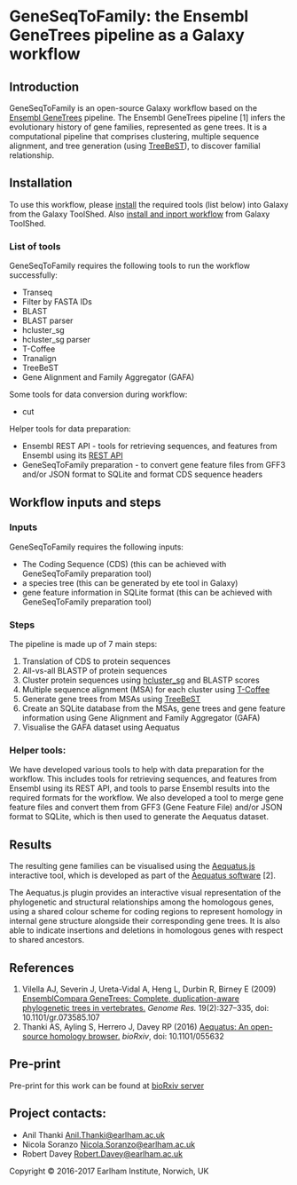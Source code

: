 # GeneSeqToFamily: the Ensembl GeneTrees pipeline as a Galaxy workflow


## Introduction

GeneSeqToFamily is an open-source Galaxy workflow based on the [Ensembl GeneTrees](http://www.ensembl.org/info/genome/compara/homology_method.html) pipeline. The Ensembl GeneTrees pipeline [1] infers the evolutionary history of gene families, represented as gene trees. It is a computational pipeline that comprises clustering, multiple sequence alignment, and tree generation (using [TreeBeST](http://treesoft.sourceforge.net/treebest.shtml)), to discover familial relationship.

## Installation 

To use this workflow, please [install](https://galaxyproject.org/admin/tools/add-tool-from-toolshed-tutorial/) the required tools (list below) into Galaxy from the Galaxy ToolShed. Also [install and inport workflow](https://galaxyproject.org/toolshed/workflow-sharing/#finding-workflows-in-toolshed-repositories) from Galaxy ToolShed. 

### List of tools
GeneSeqToFamily requires the following tools to run the workflow successfully:

* Transeq
* Filter by FASTA IDs
* BLAST
* BLAST parser
* hcluster_sg
* hcluster_sg parser
* T-Coffee
* Tranalign
* TreeBeST
* Gene Alignment and Family Aggregator (GAFA)

Some tools for data conversion during workflow:

* cut

Helper tools for data preparation:

* Ensembl REST API - tools for retrieving sequences, and features from Ensembl using its [REST API](http://rest.ensembl.org/)
* GeneSeqToFamily preparation - to convert gene feature files from GFF3 and/or JSON format to SQLite and format CDS sequence headers


## Workflow inputs and steps

### Inputs
GeneSeqToFamily requires the following inputs:

* The Coding Sequence (CDS) (this can be achieved with GeneSeqToFamily preparation tool)
* a species tree (this can be generated by ete tool in Galaxy)
* gene feature information in SQLite format (this can be achieved with GeneSeqToFamily preparation tool)

### Steps

The pipeline is made up of 7 main steps:

1. Translation of CDS to protein sequences
2. All-vs-all BLASTP of protein sequences
3. Cluster protein sequences using [hcluster_sg](https://github.com/douglasgscofield/hcluster) and BLASTP scores
4. Multiple sequence alignment (MSA) for each cluster using [T-Coffee](http://www.tcoffee.org/Projects/tcoffee/)
5. Generate gene trees from MSAs using [TreeBeST](http://treesoft.sourceforge.net/treebest.shtml)
6. Create an SQLite database from the MSAs, gene trees and gene feature information using Gene Alignment and Family Aggregator (GAFA)
7. Visualise the GAFA dataset using Aequatus


### Helper tools:

We have developed various tools to help with data preparation for the workflow. This includes tools for retrieving sequences, and features from Ensembl using its REST API, and tools to parse Ensembl results into the required formats for the workflow. We also developed a tool to merge gene feature files and convert them from GFF3 (Gene Feature File) and/or JSON format to SQLite, which is then used to generate the Aequatus dataset.


## Results

The resulting gene families can be visualised using the [Aequatus.js](https://github.com/TGAC/aequatus.js) interactive tool, which is developed as part of the [Aequatus software](https://github.com/TGAC/aequatus) [2].

The Aequatus.js plugin provides an interactive visual representation of the phylogenetic and structural relationships among the homologous genes, using a shared colour scheme for coding regions to represent homology in internal gene structure alongside their corresponding gene trees. It is also able to indicate insertions and deletions in homologous genes with respect to shared ancestors.




## References

1. Vilella AJ, Severin J, Ureta-Vidal A, Heng L, Durbin R, Birney E (2009) [EnsemblCompara GeneTrees: Complete, duplication-aware phylogenetic trees in vertebrates.](http://genome.cshlp.org/content/19/2/327) *Genome Res.* 19(2):327–335, doi: 10.1101/gr.073585.107
2. Thanki AS, Ayling S, Herrero J, Davey RP (2016) [Aequatus: An open-source homology browser.](http://biorxiv.org/content/early/2016/06/01/055632) *bioRxiv*, doi: 10.1101/055632

## Pre-print

Pre-print for this work can be found at [bioRxiv server](http://biorxiv.org/content/early/2017/04/19/096529)

## Project contacts:

* Anil Thanki <Anil.Thanki@earlham.ac.uk>
* Nicola Soranzo <Nicola.Soranzo@earlham.ac.uk>
* Robert Davey <Robert.Davey@earlham.ac.uk>

Copyright &copy; 2016-2017 Earlham Institute, Norwich, UK
